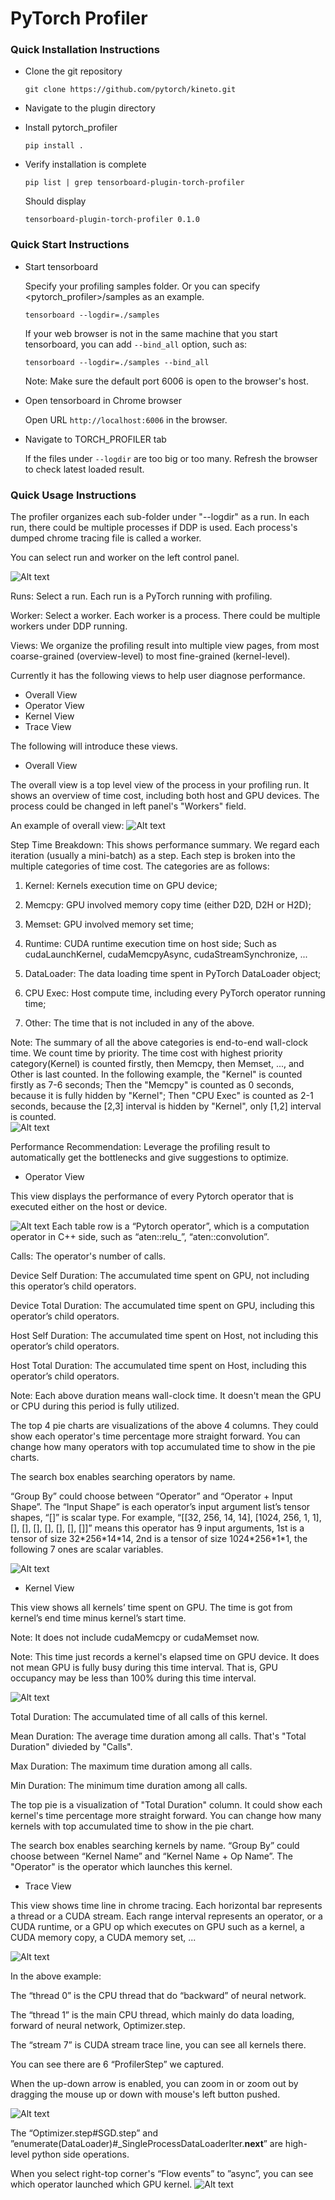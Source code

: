 # PyTorch Profiler

### Quick Installation Instructions

* Clone the git repository

  `git clone https://github.com/pytorch/kineto.git`

* Navigate to the plugin directory

* Install pytorch_profiler

  `pip install .`

* Verify installation is complete

  `pip list | grep tensorboard-plugin-torch-profiler`

  Should display

  `tensorboard-plugin-torch-profiler 0.1.0`


### Quick Start Instructions

* Start tensorboard

  Specify your profiling samples folder.
  Or you can specify <pytorch_profiler>/samples as an example.

  `tensorboard --logdir=./samples`

  If your web browser is not in the same machine that you start tensorboard,
  you can add `--bind_all` option, such as:

  `tensorboard --logdir=./samples --bind_all`

  Note: Make sure the default port 6006 is open to the browser's host.

* Open tensorboard in Chrome browser

  Open URL `http://localhost:6006` in the browser.

* Navigate to TORCH_PROFILER tab

  If the files under `--logdir` are too big or too many.
  Refresh the browser to check latest loaded result.

### Quick Usage Instructions

The profiler organizes each sub-folder under "--logdir" as a run.
In each run, there could be multiple processes if DDP is used.
Each process's dumped chrome tracing file is called a worker.

You can select run and worker on the left control panel.
   
![Alt text](https://github.com/pytorch/kineto/blob/tb_plugin/tb_plugin/docs/images/control_panel.PNG)

Runs: Select a run. Each run is a PyTorch running with profiling.

Worker: Select a worker. Each worker is a process. There could be multiple workers under DDP running.

Views: We organize the profiling result into multiple view pages, 
from most coarse-grained (overview-level) to most fine-grained (kernel-level).

Currently it has the following views to help user diagnose performance.
- Overall View
- Operator View
- Kernel View
- Trace View

The following will introduce these views.

* Overall View

The overall view is a top level view of the process in your profiling run. 
It shows an overview of time cost, including both host and GPU devices.
The process could be changed in left panel's "Workers" field.

An example of overall view:
![Alt text](https://github.com/pytorch/kineto/blob/tb_plugin/tb_plugin/docs/images/overall_view.PNG)

Step Time Breakdown: This shows performance summary. We regard each iteration (usually a mini-batch) as a step. 
Each step is broken into the multiple categories of time cost. The categories are as follows:

1. Kernel: Kernels execution time on GPU device;

2. Memcpy: GPU involved memory copy time (either D2D, D2H or H2D);

3. Memset: GPU involved memory set time;

4. Runtime: CUDA runtime execution time on host side; 
Such as cudaLaunchKernel, cudaMemcpyAsync, cudaStreamSynchronize, ...

5. DataLoader: The data loading time spent in PyTorch DataLoader object;

6. CPU Exec: Host compute time, including every PyTorch operator running time;

7. Other: The time that is not included in any of the above.

Note: The summary of all the above categories is end-to-end wall-clock time. 
We count time by priority. The time cost with highest priority category(Kernel) is counted firstly, 
then Memcpy, then Memset, ...,  and Other is last counted.
In the following example, the "Kernel" is counted firstly as 7-6 seconds; 
Then the "Memcpy" is counted as 0 seconds, because it is fully hidden by "Kernel"; 
Then "CPU Exec" is counted as 2-1 seconds, because the [2,3] interval is hidden by "Kernel", only [1,2] interval is counted.  
![Alt text](https://github.com/pytorch/kineto/blob/tb_plugin/tb_plugin/docs/images/time_breakdown_priority.PNG)

Performance Recommendation: Leverage the profiling result to automatically get the bottlenecks 
and give suggestions to optimize. 
 
* Operator View

This view displays the performance of every Pytorch operator that is executed either on the host or device.

![Alt text](https://github.com/pytorch/kineto/blob/tb_plugin/tb_plugin/docs/images/operator_view.PNG)
Each table row is a “Pytorch operator”, which is a computation operator in C++ side, 
such as “aten::relu_”, “aten::convolution”.

Calls: The operator's number of calls.

Device Self Duration: The accumulated time spent on GPU, not including this operator’s child operators.

Device Total Duration: The accumulated time spent on GPU, including this operator’s child operators.

Host Self Duration: The accumulated time spent on Host, not including this operator’s child operators.

Host Total Duration: The accumulated time spent on Host, including this operator’s child operators.

Note: Each above duration means wall-clock time. It doesn't mean the GPU or CPU during this period is fully utilized.

The top 4 pie charts are visualizations of the above 4 columns. 
They could show each operator's time percentage more straight forward.
You can change how many operators with top accumulated time to show in the pie charts. 

The search box enables searching operators by name.

“Group By” could choose between “Operator” and “Operator + Input Shape”. 
The “Input Shape” is each operator’s input argument list’s tensor shapes, 
“[]” is scalar type. For example, “[[32, 256, 14, 14], [1024, 256, 1, 1], [], [], [], [], [], [], []]” 
means this operator has 9 input arguments, 
1st is a tensor of size 32\*256\*14\*14, 
2nd is a tensor of size 1024\*256\*1\*1, 
the following 7 ones are scalar variables.

![Alt text](https://github.com/pytorch/kineto/blob/tb_plugin/tb_plugin/docs/images/operator_view_group_by_inputshape.PNG)

* Kernel View

This view shows all kernels’ time spent on GPU. The time is got from kernel’s end time minus kernel’s start time. 

Note: It does not include cudaMemcpy or cudaMemset now.

Note: This time just records a kernel's elapsed time on GPU device. 
It does not mean GPU is fully busy during this time interval. 
That is, GPU occupancy may be less than 100% during this time interval. 

![Alt text](https://github.com/pytorch/kineto/blob/tb_plugin/tb_plugin/docs/images/kernel_view.PNG)

Total Duration: The accumulated time of all calls of this kernel.

Mean Duration: The average time duration among all calls. That's "Total Duration" divieded by "Calls".

Max Duration: The maximum time duration among all calls.

Min Duration: The minimum time duration among all calls.

The top pie is a visualization of "Total Duration" column. 
It could show each kernel's time percentage more straight forward.
You can change how many kernels with top accumulated time to show in the pie chart. 

The search box enables searching kernels by name.
“Group By” could choose between “Kernel Name” and “Kernel Name + Op Name”. 
The "Operator" is the operator which launches this kernel.

* Trace View

This view shows time line in chrome tracing. Each horizontal bar represents a thread or a CUDA stream.
Each range interval represents an operator, or a CUDA runtime, or a GPU op which executes on GPU 
such as a kernel, a CUDA memory copy, a CUDA memory set, ...

![Alt text](https://github.com/pytorch/kineto/blob/tb_plugin/tb_plugin/docs/images/trace_view.PNG)

In the above example:

The “thread 0” is the CPU thread that do “backward” of neural network.

The “thread 1” is the main CPU thread, which mainly do data loading, forward of neural network, Optimizer.step.

The “stream 7” is CUDA stream trace line, you can see all kernels there.

You can see there are 6 “ProfilerStep” we captured.

When the up-down arrow is enabled, 
you can zoom in or zoom out by dragging the mouse up or down with mouse's left button pushed.

![Alt text](https://github.com/pytorch/kineto/blob/tb_plugin/tb_plugin/docs/images/trace_view_one_step.PNG)

The “Optimizer.step#SGD.step” and ”enumerate(DataLoader)#_SingleProcessDataLoaderIter.__next__”
are high-level python side operations.

When you select right-top corner's “Flow events” to ”async”, you can see which operator launched which GPU kernel.
![Alt text](https://github.com/pytorch/kineto/blob/tb_plugin/tb_plugin/docs/images/trace_view_launch.PNG)
